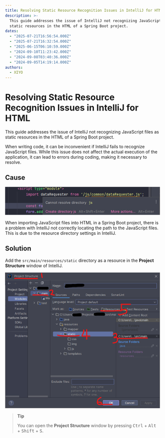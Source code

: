 ```yaml
---
title: Resolving Static Resource Recognition Issues in IntelliJ for HTML
description: >-
  This guide addresses the issue of IntelliJ not recognizing JavaScript files as
  static resources in the HTML of a Spring Boot project.
dates:
  - "2025-07-21T16:56:54.000Z"
  - "2025-07-21T16:32:54.000Z"
  - "2025-06-15T06:10:59.000Z"
  - "2024-09-10T11:23:42.000Z"
  - "2024-09-08T03:40:36.000Z"
  - "2024-09-05T14:19:14.000Z"
authors:
  - XIYO
---
```

# Resolving Static Resource Recognition Issues in IntelliJ for HTML

This guide addresses the issue of IntelliJ not recognizing JavaScript files as static resources in the HTML of a Spring Boot project.

When writing code, it can be inconvenient if IntelliJ fails to recognize JavaScript files. While this issue does not affect the actual execution of the application, it can lead to errors during coding, making it necessary to resolve.

## Cause

![Failure to Recognize Static Resources in IntelliJ](./assets/2024-01-16-13-38-33.png)

When importing JavaScript files into HTML in a Spring Boot project, there is a problem with IntelliJ not correctly locating the path to the JavaScript files. This is due to the resource directory settings in IntelliJ.

## Solution

Add the `src/main/resources/static` directory as a resource in the **Project Structure** window of IntelliJ.

![How to Register Resource Paths](./assets/2024-01-16-13-38-45.png)

> **Tip**
>
> You can open the **Project Structure** window by pressing <kbd>Ctrl</kbd> + <kbd>Alt</kbd> + <kbd>Shift</kbd> + <kbd>S</kbd>.


